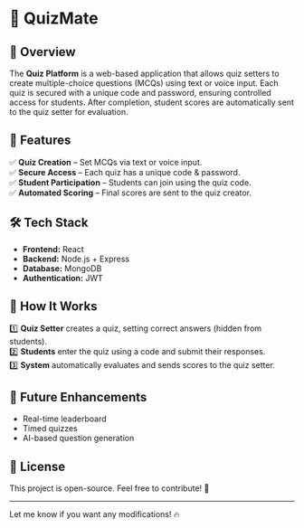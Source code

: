 # 🎯 QuizMate

## 📌 Overview
The **Quiz Platform** is a web-based application that allows quiz setters to create multiple-choice questions (MCQs) using text or voice input. Each quiz is secured with a unique code and password, ensuring controlled access for students. After completion, student scores are automatically sent to the quiz setter for evaluation.

## 🚀 Features
✅ **Quiz Creation** – Set MCQs via text or voice input.  
✅ **Secure Access** – Each quiz has a unique code & password.  
✅ **Student Participation** – Students can join using the quiz code.  
✅ **Automated Scoring** – Final scores are sent to the quiz creator.  

## 🛠️ Tech Stack
- **Frontend:** React   
- **Backend:** Node.js + Express  
- **Database:** MongoDB   
- **Authentication:** JWT 

## 🎯 How It Works
1️⃣ **Quiz Setter** creates a quiz, setting correct answers (hidden from students).  
2️⃣ **Students** enter the quiz using a code and submit their responses.  
3️⃣ **System** automatically evaluates and sends scores to the quiz setter.  

## 📌 Future Enhancements
- Real-time leaderboard  
- Timed quizzes  
- AI-based question generation  

## 📜 License
This project is open-source. Feel free to contribute! 🚀

---

Let me know if you want any modifications! 🔥
